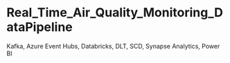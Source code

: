 # Real_Time_Air_Quality_Monitoring_DataPipeline
Kafka, Azure Event Hubs, Databricks, DLT, SCD, Synapse Analytics, Power BI
